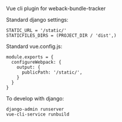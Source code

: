 Vue cli plugin for weback-bundle-tracker


Standard django settings:

```
STATIC_URL = '/static/'
STATICFILES_DIRS = (PROJECT_DIR / 'dist',)
```

Standard vue.config.js:

```
module.exports = {
  configureWebpack: {
    output: {
      publicPath: '/static/',
    }
  }
}
```

To develop with django:

```
django-admin runserver
vue-cli-service runbuild
```
